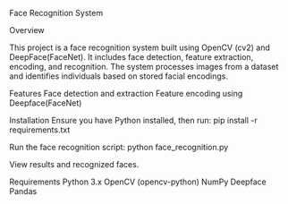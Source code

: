 Face Recognition System

Overview

This project is a face recognition system built using OpenCV (cv2) and DeepFace(FaceNet). It includes face detection, feature extraction, encoding, and recognition. The system processes images from a dataset and identifies individuals based on stored facial encodings.

Features
Face detection and extraction
Feature encoding using Deepface(FaceNet)

Installation
Ensure you have Python installed, then run:
pip install -r requirements.txt

Run the face recognition script:
python face_recognition.py

View results and recognized faces.

Requirements
Python 3.x
OpenCV (opencv-python)
NumPy
Deepface
Pandas
